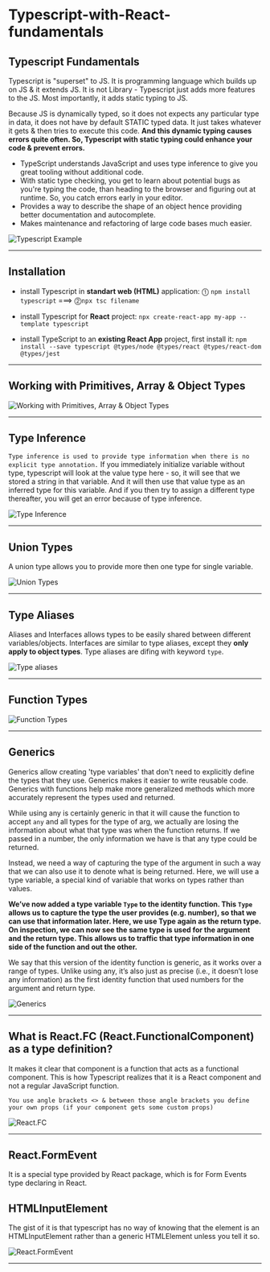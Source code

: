 # Typescript-with-React-fundamentals

## Typescript Fundamentals

Typescript is "superset" to JS. It is programming language which builds up on JS & it extends JS. It is not Library - Typescript just adds more features to the JS. Most importantly, it adds static typing to JS.

Because JS is dynamically typed, so it does not expects any particular type in data, it does not have by default STATIC typed data. It just takes whatever it gets & then tries to execute this code. **And this dynamic typing causes errors quite often. So, Typescript with static typing could enhance your code & prevent errors.**


-   TypeScript understands JavaScript and uses type inference to give you great tooling without additional code.
-   With static type checking, you get to learn about potential bugs as you're typing the code, than heading to the browser and figuring out at runtime. So, you catch errors early in your editor.
- Provides a way to describe the shape of an object hence providing better documentation and autocomplete.
- Makes maintenance and refactoring of large code bases much easier.

![Typescript Example](slides/typescript_example.png)

---

## Installation

-   install Typescript in **standart web (HTML)** application:
    ⓵ `npm install typescript` ===> ⓶`npx tsc filename`

-   install Typescript for **React** project:
    `npx create-react-app my-app --template typescript`

-   install TypeScript to an **existing React App** project, first install it:
    `npm install --save typescript @types/node @types/react @types/react-dom @types/jest`

---

## Working with Primitives, Array & Object Types

![Working with Primitives, Array & Object Types](slides/basic_data_typing.jpg)

---

## Type Inference

`Type inference is used to provide type information when there is no explicit type annotation.`
If you immediately initialize variable without type, typescript will look at the value type here - so, it will see that we stored a string in that variable. And it will then use that value type as an inferred type for this variable. And if you then try to assign a different type thereafter, you will get an error because of type inference.

![Type Inference](slides/type_inferrence.jpg)

---

## Union Types

A union type allows you to provide more then one type for single variable.

![Union Types](slides/union_types.jpg)

---

## Type Aliases

Aliases and Interfaces allows types to be easily shared between different variables/objects.
Interfaces are similar to type aliases, except they **only apply to object types**.
Type aliases are difing with keyword `type`.

![Type aliases](slides/type_aliases.jpg)

---

## Function Types

![Function Types](slides/function_types.jpg)

---

## Generics

Generics allow creating 'type variables' that don't need to explicitly define the types that they use.
Generics makes it easier to write reusable code.
Generics with functions help make more generalized methods which more accurately represent the types used and returned.

While using any is certainly generic in that it will cause the function to accept `any` and all types for the type of arg, we actually are losing the information about what that type was when the function returns. If we passed in a number, the only information we have is that any type could be returned.

Instead, we need a way of capturing the type of the argument in such a way that we can also use it to denote what is being returned. Here, we will use a type variable, a special kind of variable that works on types rather than values.

**We’ve now added a type variable `Type` to the identity function. This `Type` allows us to capture the type the user provides (e.g. number), so that we can use that information later. Here, we use Type again as the return type. On inspection, we can now see the same type is used for the argument and the return type. This allows us to traffic that type information in one side of the function and out the other.**

We say that this version of the identity function is generic, as it works over a range of types. Unlike using any, it’s also just as precise (i.e., it doesn’t lose any information) as the first identity function that used numbers for the argument and return type.

![Generics](slides/generics.jpg)

---

## What is **React.FC** (React.FunctionalComponent) as a type definition?

It makes it clear that component is a function that acts as a functional component. This is how Typescript realizes that it is a React component and not a regular JavaScript function.

`You use angle brackets <> & between those angle brackets you define your own props (if your component gets some custom props)`

![React.FC](slides/react.fc.jpg)

---

## React.FormEvent

It is a special type provided by React package, which is for Form Events type declaring in React.

## HTMLInputElement

The gist of it is that typescript has no way of knowing that the element is an HTMLInputElement rather than a generic HTMLElement unless you tell it so.

![ React.FormEvent](slides/reactform.event.jpg)

---
